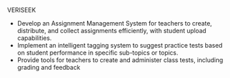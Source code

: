 VERISEEK
- Develop an Assignment Management System for teachers to create, distribute, and collect assignments efficiently,
   with student upload capabilities. 
- Implement an intelligent tagging system to suggest practice tests based on student performance in specific sub-topics 
  or topics.
- Provide tools for teachers to create and administer class tests, including grading and feedback
